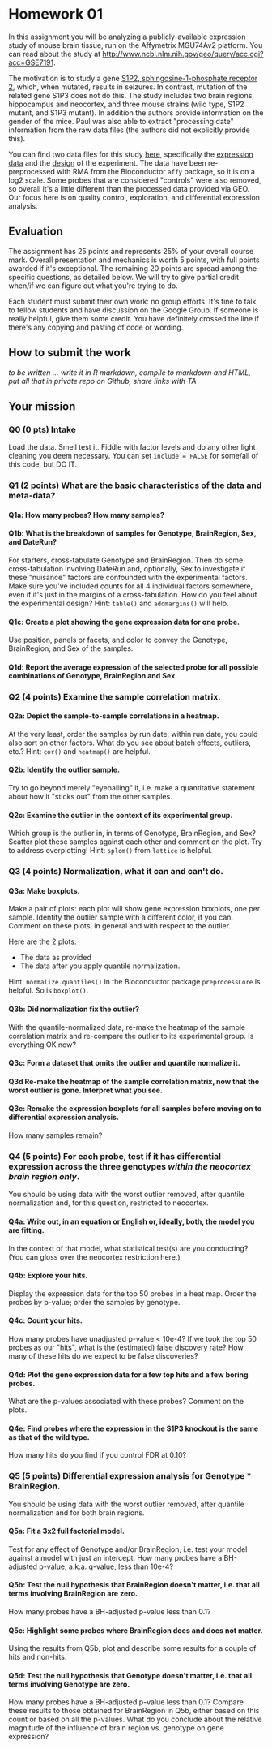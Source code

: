 Homework 01
======================================================================

In this assignment you will be analyzing a publicly-available expression study of mouse brain tissue, run on the Affymetrix MGU74Av2 platform. You can read about the study at <http://www.ncbi.nlm.nih.gov/geo/query/acc.cgi?acc=GSE7191>.

The motivation is to study a gene [S1P2, sphingosine-1-phosphate receptor 2](http://www.ncbi.nlm.nih.gov/pubmed/11553273), which, when mutated, results in seizures. In contrast, mutation of the related gene S1P3 does not do this. The study includes two brain regions, hippocampus and neocortex, and three mouse strains (wild type, S1P2 mutant, and S1P3 mutant). In addition the authors provide information on the gender of the mice. Paul was also able to extract "processing date" information from the raw data files (the authors did not explicitly provide this).
<!---Obviously the researchers were looking for genes that change expression in S1P2 mice but not in S1P3 mice, relative to the wild types.--->

You can find two data files for this study [here](../examples/mouseBrain/), specifically the [expression data](../examples/mouseBrain/data/GSE7191-data.txt) and the [design](../examples/mouseBrain/data/GSE7191-design.txt) of the experiment. The data have been re-preprocessed with RMA from the Bioconductor `affy` package, so it is on a log2 scale. Some probes that are considered "controls" were also removed, so overall it's a little different than the processed data provided via GEO. Our focus here is on quality control, exploration, and differential expression analysis.

## Evaluation

The assignment has 25 points and represents 25% of your overall course mark. Overall presentation and mechanics is worth 5 points, with full points awarded if it's exceptional. The remaining 20 points are spread among the specific questions, as detailed below. We will try to give partial credit when/if we can figure out what you're trying to do.

Each student must submit their own work: no group efforts. It's fine to talk to fellow students and have discussion on the Google Group. If someone is really helpful, give them some credit. You have definitely crossed the line if there's any copying and pasting of code or wording. 

## How to submit the work

*to be written ... write it in R markdown, compile to markdown and HTML, put all that in private repo on Github, share links with TA*




## Your mission

### Q0 **(0 pts)** Intake

Load the data. Smell test it. Fiddle with factor levels and do any other light cleaning you deem necessary. You can set `include = FALSE` for some/all of this code, but DO IT.
















### Q1 **(2 points)** What are the basic characteristics of the data and meta-data? 

#### Q1a: How many probes? How many samples?




#### Q1b: What is the breakdown of samples for Genotype, BrainRegion, Sex, and DateRun?

For starters, cross-tabulate Genotype and BrainRegion. Then do some cross-tabulation involving DateRun and, optionally, Sex to investigate if these "nuisance" factors are confounded with the experimental factors. Make sure you've included counts for all 4 individual factors somewhere, even if it's just in the margins of a cross-tabulation. How do you feel about the experimental design? Hint: `table()` and `addmargins()` will help.




#### Q1c: Create a plot showing the gene expression data for one probe.

Use position, panels or facets, and color to convey the Genotype, BrainRegion, and Sex of the samples.




#### Q1d: Report the average expression of the selected probe for all possible combinations of Genotype, BrainRegion and Sex.




### Q2 **(4 points)** Examine the sample correlation matrix.

#### Q2a: Depict the sample-to-sample correlations in a heatmap.

At the very least, order the samples by run date; within run date, you could also sort on other factors. What do you see about batch effects, outliers, etc.? Hint: `cor()` and `heatmap()` are helpful.




#### Q2b: Identify the outlier sample.

Try to go beyond merely "eyeballing" it, i.e. make a quantitative statement about how it "sticks out" from the other samples.




#### Q2c: Examine the outlier in the context of its experimental group.

Which group is the outlier in, in terms of Genotype, BrainRegion, and Sex? Scatter plot these samples against each other and comment on the plot. Try to address overplotting! Hint: `splom()` from `lattice` is helpful.




### Q3 **(4 points)** Normalization, what it can and can't do.

#### Q3a: Make boxplots.

Make a pair of plots: each plot will show gene expression boxplots, one per sample. Identify the outlier sample with a different color, if you can. Comment on these plots, in general and with respect to the outlier.

Here are the 2 plots:

  * The data as provided
  * The data after you apply quantile normalization.

Hint: `normalize.quantiles()` in the Bioconductor package `preprocessCore` is helpful. So is `boxplot()`.




#### Q3b: Did normalization fix the outlier?

With the quantile-normalized data, re-make the heatmap of the sample correlation matrix and re-compare the outlier to its experimental group. Is everything OK now?




#### Q3c: Form a dataset that omits the outlier and quantile normalize it.




#### Q3d Re-make the heatmap of the sample correlation matrix, now that the worst outlier is gone. Interpret what you see.




#### Q3e: Remake the expression boxplots for all samples before moving on to differential expression analysis.

How many samples remain? 




### Q4 **(5 points)** For each probe, test if it has differential expression across the three genotypes *within the neocortex brain region only*.

You should be using data with the worst outlier removed, after quantile normalization and, for this question, restricted to neocortex.

#### Q4a: Write out, in an equation or English or, ideally, both, the model you are fitting.

In the context of that model, what statistical test(s) are you conducting? (You can gloss over the neocortex restriction here.)







#### Q4b: Explore your hits.

Display the expression data for the top 50 probes in a heat map. Order the probes by p-value; order the samples by genotype.




#### Q4c: Count your hits.

How many probes have unadjusted p-value < 10e-4? If we took the top 50 probes as our "hits", what is the (estimated) false discovery rate? How many of these hits do we expect to be false discoveries?




#### Q4d: Plot the gene expression data for a few top hits and a few boring probes.

What are the p-values associated with these probes? Comment on the plots.







#### Q4e: Find probes where the expression in the S1P3 knockout is the same as that of the wild type.

How many hits do you find if you control FDR at 0.10?




### Q5 **(5 points)** Differential expression analysis for Genotype * BrainRegion.

You should be using data with the worst outlier removed, after quantile normalization and for both brain regions.

#### Q5a: Fit a 3x2 full factorial model.

Test for any effect of Genotype and/or BrainRegion, i.e. test your model against a model with just an intercept. How many probes have a BH-adjusted p-value, a.k.a. q-value, less than 10e-4?




#### Q5b: Test the null hypothesis that BrainRegion doesn't matter, i.e. that all terms involving BrainRegion are zero.

How many probes have a BH-adjusted p-value less than 0.1?




#### Q5c: Highlight some probes where BrainRegion does and does not matter.

Using the results from Q5b, plot and describe some results for a couple of hits and non-hits.




#### Q5d: Test the null hypothesis that Genotype doesn't matter, i.e. that all terms involving Genotype are zero.

How many probes have a BH-adjusted p-value less than 0.1? Compare these results to those obtained for BrainRegion in Q5b, either based on this count or based on all the p-values. What do you conclude about the relative magnitude of the influence of brain region vs. genotype on gene expression?



